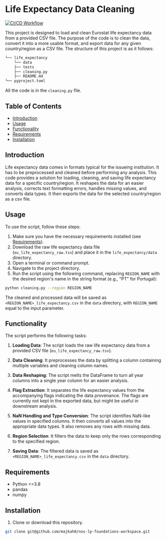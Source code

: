 # Life Expectancy Data Cleaning
[![CI/CD Workflow](https://github.com/majkah0/nos-lp-foundations-workspace/actions/workflows/python-package.yml/badge.svg?branch=ci)](https://github.com/majkah0/nos-lp-foundations-workspace/actions/workflows/python-package.yml)

This project is designed to load and clean Eurostat life expectancy data from a provided CSV file. The purpose of the code is to clean the data, convert it into a more usable format, and export data for any given country/region as a CSV file. 
The structure of this project is as it follows:
```bash
└── life_expectancy
    └── data
    ├── tests
    ├── cleaning.py
    ├── README.md
└── pyproject.toml
```
All the code is in the `cleaning.py` file.

## Table of Contents

- [Introduction](#introduction)
- [Usage](#usage)
- [Functionality](#functionality)
- [Requirements](#requirements)
- [Installation](#installation)

## Introduction

Life expectancy data comes in formats typical for the issueing institution. It has to be preprocessed and cleaned before performing any analysis. This code provides a solution for loading, cleaning, and saving life expectancy data for a specific country/region. It reshapes the data for an easier analysis, corrects text formatting errors, handles missing values, and converts data types. It then exports the data for the selected country/region as a csv file.

## Usage

To use the script, follow these steps:

1. Make sure you have the necessary requirements installed (see [Requirements](#requirements)).
2. Download the raw life expectancy data file (`eu_life_expectancy_raw.tsv`) and place it in the `life_expectancy/data` directory.
3. Open a terminal or command prompt.
4. Navigate to the project directory.
5. Run the script using the following command, replacing `REGION_NAME` with the desired region's name in the string format (e.g., "PT" for Portugal):

```bash
python cleaning.py --region REGION_NAME
```

The cleaned and processed data will be saved as `<REGION_NAME>_life_expectancy.csv` in the `data` directory, with `REGION_NAME` equal to the input parameter.

## Functionality

The script performs the following tasks:

1. **Loading Data**: The script loads the raw life expectancy data from a provided CSV file (`eu_life_expectancy_raw.tsv`).

2. **Data Cleaning**: It preprocesses the data by splitting a column containing multiple variables and cleaning column names.

3. **Data Reshaping**: The script melts the DataFrame to turn all year columns into a single year column for an easier analysis.

4. **Flag Extraction**: It separates the life expectancy values from the accompanying flags indicating the data provenance. The flags are currently not kept in the exported data, but might be useful in downstream analysis.

5. **NaN Handling and Type Conversion**: The script identifies NaN-like values in specified columns. It then converts all values into the appropriate data types. It also removes any rows with missing data.

6. **Region Selection**: It filters the data to keep only the rows corresponding to the specified region.

7. **Saving Data**: The filtered data is saved as `<REGION_NAME>_life_expectancy.csv` in the `data` directory.

## Requirements

- Python <=3.8
- pandas
- numpy

## Installation

1. Clone or download this repository.

```bash
git clone git@github.com/majkah0/nos-lp-foundations-workspace.git
```
